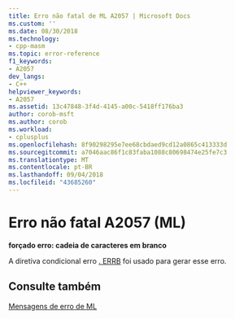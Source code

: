 ```yaml
---
title: Erro não fatal de ML A2057 | Microsoft Docs
ms.custom: ''
ms.date: 08/30/2018
ms.technology:
- cpp-masm
ms.topic: error-reference
f1_keywords:
- A2057
dev_langs:
- C++
helpviewer_keywords:
- A2057
ms.assetid: 13c47848-3f4d-4145-a00c-5418ff176ba3
author: corob-msft
ms.author: corob
ms.workload:
- cplusplus
ms.openlocfilehash: 8f90298295e7ee68cbdaed9cd12a0865c413333d
ms.sourcegitcommit: a7046aac86f1c83faba1088c80698474e25fe7c3
ms.translationtype: MT
ms.contentlocale: pt-BR
ms.lasthandoff: 09/04/2018
ms.locfileid: "43685260"
---
```

# <a name="ml-nonfatal-error-a2057"></a>Erro não fatal A2057 (ML)

**forçado erro: cadeia de caracteres em branco**

A diretiva condicional erro [. ERRB](../../assembler/masm/dot-errb.md) foi usado para gerar esse erro.

## <a name="see-also"></a>Consulte também

[Mensagens de erro de ML](../../assembler/masm/ml-error-messages.md)<br/>